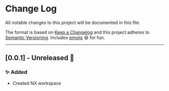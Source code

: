 # Change Log
All notable changes to this project will be documented in this file.

The format is based on [Keep a Changelog](http://keepachangelog.com/)
and this project adheres to [Semantic Versioning](http://semver.org/).
Includes [emojis](https://www.webfx.com/tools/emoji-cheat-sheet/) :smile: for fun.

___
## [0.0.1] - Unreleased :construction:
### :sparkles: Added
- Created NX workspace
